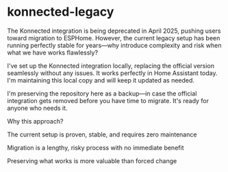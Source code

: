 # konnected-legacy

The Konnected integration is being deprecated in April 2025, pushing users toward migration to ESPHome. However, the current legacy setup has been running perfectly stable for years—why introduce complexity and risk when what we have works flawlessly?

I've set up the Konnected integration locally, replacing the official version seamlessly without any issues. It works perfectly in Home Assistant today. I'm maintaining this local copy and will keep it updated as needed.

I'm preserving the repository here as a backup—in case the official integration gets removed before you have time to migrate. It's ready for anyone who needs it.

Why this approach?

The current setup is proven, stable, and requires zero maintenance

Migration is a lengthy, risky process with no immediate benefit

Preserving what works is more valuable than forced change
